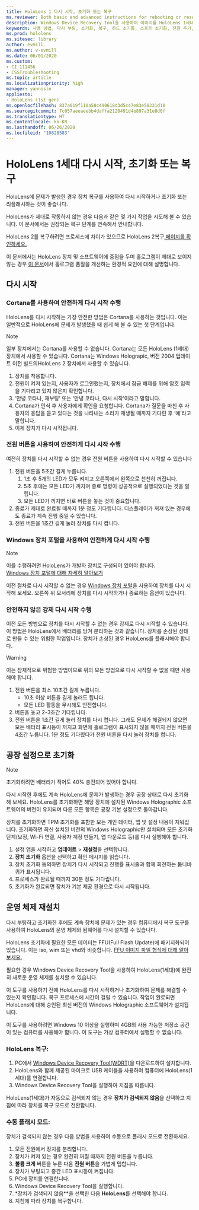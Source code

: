 ```yaml
---
title: HoloLens 1 다시 시작, 초기화 또는 복구
ms.reviewer: Both basic and advanced instructions for rebooting or resetting your HoloLens.
description: Windows Device Recovery Tool을 사용하여 이미지를 HoloLens 1세대로 플래시하는 방법
keywords: 사용 방법, 다시 부팅, 초기화, 복구, 하드 초기화, 소프트 초기화, 전원 주기, HoloLens, 종료, wdrt, windows device recovery tool
ms.prod: hololens
ms.sitesec: library
author: evmill
ms.author: v-evmill
ms.date: 06/01/2020
ms.custom:
- CI 111456
- CSSTroubleshooting
ms.topic: article
ms.localizationpriority: high
manager: yannisle
appliesto:
- HoloLens (1st gen)
ms.openlocfilehash: 837a019f110a58c490618d3d5c47e83e58231d18
ms.sourcegitcommit: 7c057aeeaeebb4daffa2120491d4e897a31e8d0f
ms.translationtype: HT
ms.contentlocale: ko-KR
ms.lasthandoff: 06/26/2020
ms.locfileid: "10828583"
---
```

# HoloLens 1세대 다시 시작, 초기화 또는 복구

HoloLens에 문제가 발생한 경우 장치 복구를 사용하여 다시 시작하거나 초기화 또는 리플래시하는 것이 좋습니다.

HoloLens가 제대로 작동하지 않는 경우 다음과 같은 몇 가지 작업을 시도해 볼 수 있습니다.  이 문서에서는 권장되는 복구 단계를 연속해서 안내합니다.

HoloLens 2를 복구하려면 프로세스에 차이가 있으므로 [](https://docs.microsoft.com/hololens/hololens-recovery)HoloLens 2복구[ 페이지를 확인하세요.](https://docs.microsoft.com/hololens/hololens-recovery)

이 문서에서는 HoloLens 장치 및 소프트웨어에 중점을 두며 홀로그램이 제대로 보이지 않는 경우 [이 문서](hololens-environment-considerations.md)에서 홀로그램 품질을 개선하는 환경적 요인에 대해 설명합니다.

## 다시 시작

### Cortana를 사용하여 안전하게 다시 시작 수행

HoloLens를 다시 시작하는 가장 안전한 방법은 Cortana를 사용하는 것입니다. 이는 일반적으로 HoloLens에 문제가 발생했을 때 쉽게 해 볼 수 있는 첫 단계입니다. 

> [!NOTE]
> 일부 장치에서는 Cortana를 사용할 수 없습니다. Cortana는 모든 HoloLens (1세대) 장치에서 사용할 수 있습니다.
> Cortana는 Windows Holograpic, 버전 2004 업데이트 이전 빌드의HoloLens 2 장치에서 사용할 수 있습니다.

1. 장치를 착용합니다.
1. 전원이 켜져 있는지, 사용자가 로그인했는지, 장치에서 잠금 해제를 위해 암호 입력을 기다리고 있지 않은지 확인합니다.
1. ‘안녕 코타나, 재부팅’ 또는 ‘안녕 코타나, 다시 시작’이라고 말합니다.
1. Cortana가 인식 후 사용자에게 확인을 요청합니다. Cortana가 질문을 마친 후 사용자의 응답을 듣고 있다는 것을 나타내는 소리가 재생될 때까지 기다린 후 ‘예’라고 말합니다.
1. 이제 장치가 다시 시작됩니다.

### 전원 버튼을 사용하여 안전하게 다시 시작 수행

여전히 장치를 다시 시작할 수 없는 경우 전원 버튼을 사용하여 다시 시작할 수 있습니다

1. 전원 버튼을 5초간 길게 누릅니다. 
   1. 1초 후 5개의 LED가 모두 켜지고 오른쪽에서 왼쪽으로 천천히 꺼집니다.
   1. 5초 후에는 모든 LED가 꺼지며 종료 명령이 성공적으로 실행되었다는 것을 알립니다.
   1. 모든 LED가 꺼지면 바로 버튼을 놓는 것이 중요합니다.
1. 종료가 제대로 완료될 때까지 1분 정도 기다립니다. 디스플레이가 꺼져 있는 경우에도 종료가 계속 진행 중일 수 있습니다.
1. 전원 버튼을 1초간 길게 눌러 장치를 다시 켭니다.

### Windows 장치 포털을 사용하여 안전하게 다시 시작 수행

> [!NOTE]
> 이를 수행하려면 HoloLens가 개발자 장치로 구성되어 있어야 합니다.  
> [Windows 장치 포털에 대해 자세히 알아보기](https://docs.microsoft.com/windows/mixed-reality/using-the-windows-device-portal)

이전 절차로 다시 시작할 수 없는 경우 [Windows 장치 포털](https://docs.microsoft.com/windows/mixed-reality/using-the-windows-device-portal)을 사용하여 장치를 다시 시작해 보세요. 오른쪽 위 모서리에 장치를 다시 시작하거나 종료하는 옵션이 있습니다.

### 안전하지 않은 강제 다시 시작 수행

이전 모든 방법으로 장치를 다시 시작할 수 없는 경우 강제로 다시 시작할 수 있습니다. 이 방법은 HoloLens에서 배터리를 당겨 분리하는 것과 같습니다.  장치를 손상된 상태로 만들 수 있는 위험한 작업입니다.   장치가 손상된 경우 HoloLens를 플래시해야 합니다.  

> [!WARNING]
> 이는 잠재적으로 위험한 방법이므로 위의 모든 방법으로 다시 시작할 수 없을 때만 사용해야 합니다.

1. 전원 버튼을 최소 10초간 길게 누릅니다. 
   - 10초 이상 버튼을 길게 눌러도 됩니다.
   - 모든 LED 활동을 무시해도 안전합니다.
1. 버튼을 놓고 2-3초간 기다립니다.
1. 전원 버튼을 1초간 길게 눌러 장치를 다시 켭니다.
그래도 문제가 해결되지 않으면 모든 배터리 표시등이 꺼지고 화면에 홀로그램이 표시되지 않을 때까지 전원 버튼을 4초간 누릅니다. 1분 정도 기다렸다가 전원 버튼을 다시 눌러 장치를 켭니다.

## 공장 설정으로 초기화

> [!NOTE]
> 초기화하려면 배터리가 적어도 40% 충전되어 있어야 합니다.

다시 시작한 후에도 계속 HoloLens에 문제가 발생하는 경우 공장 상태로 다시 초기화해 보세요.  HoloLens를 초기화하면 해당 장치에 설치된 Windows Holographic 소프트웨어의 버전이 유지되며 다른 모든 항목은 공장 기본 설정으로 돌아갑니다.

장치를 초기화하면 TPM 초기화를 포함한 모든 개인 데이터, 앱 및 설정 내용이 지워집니다. 초기화하면 최신 설치된 버전의 Windows Holographic만 설치되며 모든 초기화 단계(보정, Wi-Fi 연결, 사용자 계정 만들기, 앱 다운로드 등)를 다시 실행해야 합니다.

1. 설정 앱을 시작하고 **업데이트** > **재설정**을 선택합니다.
1. **장치 초기화** 옵션을 선택하고 확인 메시지를 읽습니다.
1. 장치 초기화 동의하면 장치가 다시 시작되고 진행률 표시줄과 함께 회전하는 톱니바퀴가 표시됩니다.
1. 프로세스가 완료될 때까지 30분 정도 기다립니다.
1. 초기화가 완료되면 장치가 기본 제공 환경으로 다시 시작됩니다.

## 운영 체제 재설치

다시 부팅하고 초기화한 후에도 계속 장치에 문제가 있는 경우 컴퓨터에서 복구 도구를 사용하여 HoloLens의 운영 체제와 펌웨어를 다시 설치할 수 있습니다.  

HoloLens 초기화에 필요한 모든 데이터는 FFU(Full Flash Update)에 패키지화되어 있습니다.   이는 iso, wim 또는 vhd와 비슷합니다.  [FFU 이미지 파일 형식에 대해 알아보세요.](https://docs.microsoft.com/windows-hardware/manufacture/desktop/wim-vs-ffu-image-file-formats)

필요한 경우 Windows Device Recovery Tool을 사용하여 HoloLens(1세대)에 완전히 새로운 운영 체제를 설치할 수 있습니다. 

이 도구를 사용하기 전에 HoloLens를 다시 시작하거나 초기화하여 문제를 해결할 수 있는지 확인합니다. 복구 프로세스에 시간이 걸릴 수 있습니다.  작업이 완료되면 HoloLens에 대해 승인된 최신 버전의 Windows Holographic 소프트웨어가 설치됩니다.

이 도구를 사용하려면 Windows 10 이상을 실행하며 4GB의 사용 가능한 저장소 공간이 있는 컴퓨터를 사용해야 합니다.  이 도구는 가상 컴퓨터에서 실행할 수 없습니다.

### HoloLens 복구:

1. PC에서 [Windows Device Recovery Tool(WDRT)](https://support.microsoft.com/help/12379/windows-10-mobile-device-recovery-tool-faq)을 다운로드하여 설치합니다.
1. HoloLens와 함께 제공된 마이크로 USB 케이블을 사용하여 컴퓨터에 HoloLens(1세대)를 연결합니다.
1. Windows Device Recovery Tool을 실행하여 지침을 따릅니다.

HoloLens(1세대)가 자동으로 검색되지 않는 경우 **장치가 검색되지 않음**을 선택하고 지침에 따라 장치를 복구 모드로 전환합니다.

### 수동 플래시 모드:

장치가 검색되지 않는 경우 다음 방법을 사용하여 수동으로 플래시 모드로 전환하세요.

1. 모든 전원에서 장치를 분리합니다.
1. 장치가 켜져 있는 경우 완전히 꺼질 때까지 전원 버튼을 누릅니다.
1. **볼륨 크게** 버튼을 누른 다음 **전원 버튼**을 가볍게 탭합니다. 
1. 장치가 부팅되고 중간 LED 표시등이 켜집니다.
1. PC에 장치를 연결합니다.
1. Windows Device Recovery Tool을 실행합니다.
1. *장치가 검색되지 않음**을 선택한 다음 **HoloLens**를 선택해야 합니다. 
1. 지침에 따라 장치를 복구합니다.
